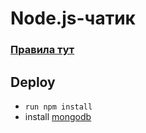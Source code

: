 # Node.js-чатик
### [Правила тут](https://github.com/IT-62/Rules)

## Deploy

* ```run npm install```
* install [mongodb](https://www.mongodb.com/download-center?jmp=nav#community)